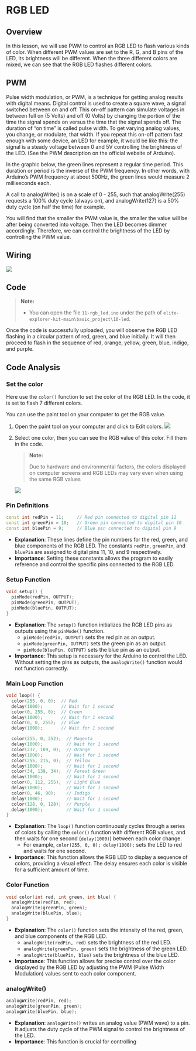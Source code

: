 # RGB LED

## Overview

In this lesson, we will use PWM to control an RGB LED to flash various kinds of color. When different PWM values are set to the R, G, and B pins of the LED, its brightness will be different. When the three different colors are mixed, we can see that the RGB LED flashes different colors.

## PWM

Pulse width modulation, or PWM, is a technique for getting analog results with digital means. Digital control is used to create a square wave, a signal switched between on and off. This on-off pattern can simulate voltages in between full on (5 Volts) and off (0 Volts) by changing the portion of the time the signal spends on versus the time that the signal spends off. The duration of “on time” is called pulse width. To get varying analog values, you change, or modulate, that width. If you repeat this on-off pattern fast enough with some device, an LED for example, it would be like this: the signal is a steady voltage between 0 and 5V controlling the brightness of the LED. (See the PWM description on the official website of Arduino).

In the graphic below, the green lines represent a regular time period. This duration or period is the inverse of the PWM frequency. In other words, with Arduino’s PWM frequency at about 500Hz, the green lines would measure 2 milliseconds each.

A call to analogWrite() is on a scale of 0 - 255, such that analogWrite(255) requests a 100% duty cycle (always on), and analogWrite(127) is a 50% duty cycle (on half the time) for example.

You will find that the smaller the PWM value is, the smaller the value will be after being converted into voltage. Then the LED becomes dimmer accordingly. Therefore, we can control the brightness of the LED by controlling the PWM value.

## Wiring

![](img/RGB_wiring.png)

## Code

> **Note:**
>
> * You can open the file `11-rgb_led.ino` under the path of `elite-explorer-kit-main\basic_project\10-led`.

Once the code is successfully uploaded, you will observe the RGB LED flashing in a circular pattern of red, green, and blue initially. It will then proceed to flash in the sequence of red, orange, yellow, green, blue, indigo, and purple.

## Code Analysis

### Set the color

Here use the `color()` function to set the color of the RGB LED. In the code, it is set to flash 7 different colors.

You can use the paint tool on your computer to get the RGB value.

1. Open the paint tool on your computer and click to Edit colors.
   ![](img/RGB_code1.png)
2. Select one color, then you can see the RGB value of this color. Fill them in the code.

   > **Note:**
   >
   > Due to hardware and environmental factors, the colors displayed on computer screens and RGB LEDs may vary even when using the same RGB values
   >

   ![](img/RGB_code2.png)

### Pin Definitions

```cpp
const int redPin = 11;     // Red pin connected to digital pin 11
const int greenPin = 10;   // Green pin connected to digital pin 10
const int bluePin = 9;     // Blue pin connected to digital pin 9
```

- **Explanation**: These lines define the pin numbers for the red, green, and blue components of the RGB LED. The constants `redPin`, `greenPin`, and `bluePin` are assigned to digital pins 11, 10, and 9 respectively.
- **Importance**: Setting these constants allows the program to easily reference and control the specific pins connected to the RGB LED.

### Setup Function

```cpp
void setup() { 
  pinMode(redPin, OUTPUT);   
  pinMode(greenPin, OUTPUT); 
  pinMode(bluePin, OUTPUT);  
}  
```

- **Explanation**: The `setup()` function initializes the RGB LED pins as outputs using the `pinMode()` function.
  - `pinMode(redPin, OUTPUT)` sets the red pin as an output.
  - `pinMode(greenPin, OUTPUT)` sets the green pin as an output.
  - `pinMode(bluePin, OUTPUT)` sets the blue pin as an output.
- **Importance**: This setup is necessary for the Arduino to control the LED. Without setting the pins as outputs, the `analogWrite()` function would not function correctly.

### Main Loop Function

```cpp
void loop() {  
  color(255, 0, 0);  // Red
  delay(1000);       // Wait for 1 second
  color(0, 255, 0);  // Green
  delay(1000);       // Wait for 1 second
  color(0, 0, 255);  // Blue
  delay(1000);       // Wait for 1 second

  color(255, 0, 252);  // Magenta
  delay(1000);         // Wait for 1 second
  color(237, 109, 0);  // Orange
  delay(1000);         // Wait for 1 second
  color(255, 215, 0);  // Yellow
  delay(1000);         // Wait for 1 second
  color(34, 139, 34);  // Forest Green
  delay(1000);         // Wait for 1 second
  color(0, 112, 255);  // Light Blue
  delay(1000);         // Wait for 1 second
  color(0, 46, 90);    // Indigo
  delay(1000);         // Wait for 1 second
  color(128, 0, 128);  // Purple
  delay(1000);         // Wait for 1 second
}   
```

- **Explanation**: The `loop()` function continuously cycles through a series of colors by calling the `color()` function with different RGB values, and then waits for one second (`delay(1000)`) between each color change.
  - For example, `color(255, 0, 0); delay(1000);` sets the LED to red and waits for one second.
- **Importance**: This function allows the RGB LED to display a sequence of colors, providing a visual effect. The delay ensures each color is visible for a sufficient amount of time.

### Color Function

```cpp
void color(int red, int green, int blue) {  
  analogWrite(redPin, red);   
  analogWrite(greenPin, green); 
  analogWrite(bluePin, blue); 
}
```

- **Explanation**: The `color()` function sets the intensity of the red, green, and blue components of the RGB LED.
  - `analogWrite(redPin, red)` sets the brightness of the red LED.
  - `analogWrite(greenPin, green)` sets the brightness of the green LED.
  - `analogWrite(bluePin, blue)` sets the brightness of the blue LED.
- **Importance**: This function allows for precise control over the color displayed by the RGB LED by adjusting the PWM (Pulse Width Modulation) values sent to each color component.

### analogWrite()

```cpp
analogWrite(redPin, red);
analogWrite(greenPin, green);
analogWrite(bluePin, blue);
```

- **Explanation**: `analogWrite()` writes an analog value (PWM wave) to a pin. It adjusts the duty cycle of the PWM signal to control the brightness of the LED.
- **Importance**: This function is crucial for controlling
